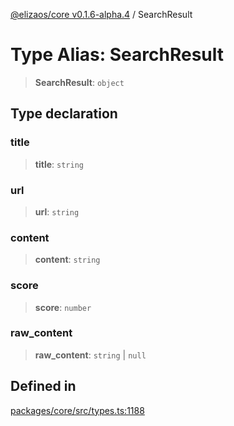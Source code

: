 [@elizaos/core v0.1.6-alpha.4](../index.md) / SearchResult

# Type Alias: SearchResult

> **SearchResult**: `object`

## Type declaration

### title

> **title**: `string`

### url

> **url**: `string`

### content

> **content**: `string`

### score

> **score**: `number`

### raw_content

> **raw_content**: `string` \| `null`

## Defined in

[packages/core/src/types.ts:1188](https://github.com/elizaos/eliza/blob/main/packages/core/src/types.ts#L1188)
